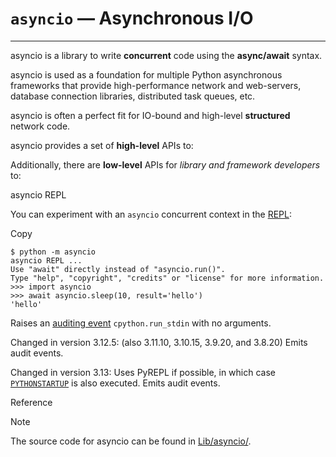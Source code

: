 `asyncio` — Asynchronous I/O
============================

---

asyncio is a library to write **concurrent** code using
the **async/await** syntax.

asyncio is used as a foundation for multiple Python asynchronous
frameworks that provide high-performance network and web-servers,
database connection libraries, distributed task queues, etc.

asyncio is often a perfect fit for IO-bound and high-level
**structured** network code.

asyncio provides a set of **high-level** APIs to:

Additionally, there are **low-level** APIs for
*library and framework developers* to:

asyncio REPL

You can experiment with an `asyncio` concurrent context in the [REPL](../glossary.html#term-REPL):

Copy

```
$ python -m asyncio
asyncio REPL ...
Use "await" directly instead of "asyncio.run()".
Type "help", "copyright", "credits" or "license" for more information.
>>> import asyncio
>>> await asyncio.sleep(10, result='hello')
'hello'

```

Raises an [auditing event](sys.html#auditing) `cpython.run_stdin` with no arguments.

Changed in version 3.12.5: (also 3.11.10, 3.10.15, 3.9.20, and 3.8.20)
Emits audit events.

Changed in version 3.13: Uses PyREPL if possible, in which case [`PYTHONSTARTUP`](../using/cmdline.html#envvar-PYTHONSTARTUP) is
also executed. Emits audit events.

Reference

Note

The source code for asyncio can be found in [Lib/asyncio/](https://github.com/python/cpython/tree/3.13/Lib/asyncio/).